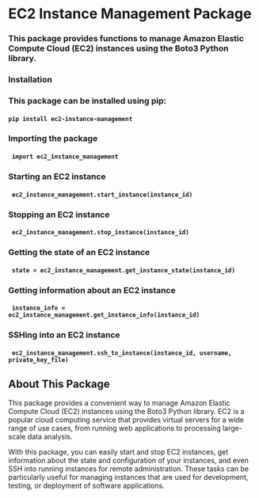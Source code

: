 # EC2 Instance Management Package

### This package provides functions to manage Amazon Elastic Compute Cloud (EC2) instances using the Boto3 Python library.

### Installation

### This package can be installed using pip:
#### `pip install ec2-instance-management`

### Importing the package
#### ` import ec2_instance_management`

### Starting an EC2 instance
#### ` ec2_instance_management.start_instance(instance_id)`

### Stopping an EC2 instance
#### ` ec2_instance_management.stop_instance(instance_id)`

### Getting the state of an EC2 instance
#### ` state = ec2_instance_management.get_instance_state(instance_id)`

### Getting information about an EC2 instance
#### ` instance_info = ec2_instance_management.get_instance_info(instance_id)`

### SSHing into an EC2 instance
#### ` ec2_instance_management.ssh_to_instance(instance_id, username, private_key_file)`




## About This Package
This package provides a convenient way to manage Amazon Elastic Compute Cloud (EC2) instances using the Boto3 Python library. EC2 is a popular cloud computing service that provides virtual servers for a wide range of use cases, from running web applications to processing large-scale data analysis.

With this package, you can easily start and stop EC2 instances, get information about the state and configuration of your instances, and even SSH into running instances for remote administration. These tasks can be particularly useful for managing instances that are used for development, testing, or deployment of software applications.
